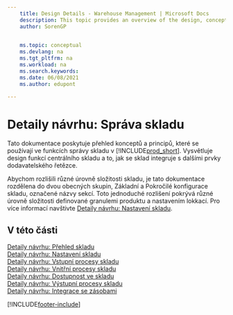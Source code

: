 ```yaml
---
    title: Design Details - Warehouse Management | Microsoft Docs
    description: This topic provides an overview of the design, concepts, and principles behind the Warehouse Management features in Business Central.
    author: SorenGP

    
    ms.topic: conceptual
    ms.devlang: na
    ms.tgt_pltfrm: na
    ms.workload: na
    ms.search.keywords:
    ms.date: 06/08/2021
    ms.author: edupont

---
```

# Detaily návrhu: Správa skladu
Tato dokumentace poskytuje přehled konceptů a principů, které se používají ve funkcích správy skladu v [!INCLUDE[prod_short](includes/prod_short.md)]. Vysvětluje design funkcí centrálního skladu a to, jak se sklad integruje s dalšími prvky dodavatelského řetězce.

Abychom rozlišili různé úrovně složitosti skladu, je tato dokumentace rozdělena do dvou obecných skupin, Základní a Pokročilé konfigurace skladu, označené názvy sekcí. Toto jednoduché rozlišení pokrývá různé úrovně složitosti definované granulemi produktu a nastavením lokkací. Pro více informací navštivte [Detaily návrhu: Nastavení skladu](design-details-warehouse-setup.md).

## V této části
[Detaily návrhu: Přehled skladu](design-details-warehouse-overview.md)    
[Detaily návrhu: Nastavení skladu](design-details-warehouse-setup.md)    
[Detaily návrhu: Vstupní procesy skladu](design-details-inbound-warehouse-flow.md)    
[Detaily návrhu: Vnitřní procesy skladu](design-details-internal-warehouse-flows.md)    
[Detaily návrhu: Dostupnost ve skladu](design-details-availability-in-the-warehouse.md)    
[Detaily návrhu: Výstupní procesy skladu](design-details-outbound-warehouse-flow.md)    
[Detaily návrhu: Integrace se zásobami](design-details-integration-with-inventory.md)


[!INCLUDE[footer-include](includes/footer-banner.md)]